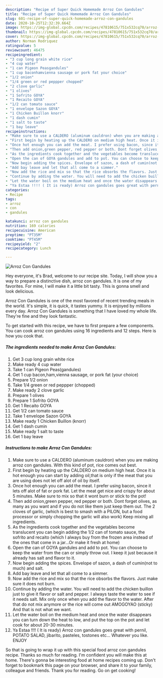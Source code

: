 ```yaml
---
description: "Recipe of Super Quick Homemade Arroz Con Gandules"
title: "Recipe of Super Quick Homemade Arroz Con Gandules"
slug: 601-recipe-of-super-quick-homemade-arroz-con-gandules
date: 2020-10-25T12:32:39.664Z
image: https://img-global.cpcdn.com/recipes/47810615/751x532cq70/arroz-con-gandules-recipe-main-photo.jpg
thumbnail: https://img-global.cpcdn.com/recipes/47810615/751x532cq70/arroz-con-gandules-recipe-main-photo.jpg
cover: https://img-global.cpcdn.com/recipes/47810615/751x532cq70/arroz-con-gandules-recipe-main-photo.jpg
author: Norman Rodriquez
ratingvalue: 5
reviewcount: 46475
recipeingredient:
- "3 cup long grain white rice"
- "4 cup water"
- "1 can Pigeon Peasgandules"
- "1 cup baconhamvienna sausage or pork fat your choice"
- "1/2 onion"
- "1/4 green or red peppper chopped"
- "2 clove garlic"
- "1 olives"
- "1 Sofrito GOYA"
- "1 Recaito GOYA"
- "1/2 can tomato sauce"
- "1 envelope Sazon GOYA"
- "1 Chicken Buillon knorr"
- "1 dash cumin"
- "1 salt to taste"
- "1 bay leave"
recipeinstructions:
- "Make sure to use a CALDERO (aluminum cauldron) when you are making arroz con gandules. With this kind of pot, rice comes out best."
- "First begin by heating up the CALDERO on medium high heat. Once it is hot enough you can start by adding oil,that is only if the meat that you are using does not let off alot of oil by itself."
- "Once hot enough you can add the meat. I prefer using bacon, since it lets off alot of fat or pork fat. Let the meat get nice and crispy for about 5 minutes.  Make sure to mix so that it wont burn or stick to the pot!"
- "Then add onion,green pepper, red pepper or both. Dont forget olives, as many as you want and if you do not like them just keep them out.  The 2 cloves of garlic, (which is best to smash with a PILON, but a food processor or simply chopping the garlic will also work) Keep mixing all ingredients."
- "As the ingredients cook together and the vegetables become translucent you can begin adding the 1/2 can of tomato sauce, the sofrito and recaito (which I always buy from the frozen area instead of the ones that come in a jar...Or make it fresh at home)"
- "Open the can of GOYA gandules and add to pot. You can choose to keep the water from the can or simply throw out. I keep it just because it already has salt and flavor to it."
- "Now begin adding the spices. Envelope of sazon, a dash of cumin(not to much) and salt."
- "Add bay leave and let that all come to a simmer."
- "Now add the rice and mix so that the rice obsorbs the flavors. Just make sure it does not burn."
- "Continue by adding the water. You will need to add the chicken buillon just to give it flavor or salt and pepper. I always taste the water to see if it needs salt. Mix only once when you add the flavor to the water. After that do not mix anymore or the rice will come out AMOGOYAO (sticky) And that is not what we want."
- "Let the water boil on the medium heat and once the water disappears you can turn down the heat to low, and put the top on the pot and let cook for about 20-30 minutes."
- "Ya Estaa !!!! ( It is ready) Arroz con gandules goes great with pernil, POTATO SALAD, jibarito, pasteles,  tostones etc... Whatever you like. ENJOY"
categories:
- Recipe
tags:
- arroz
- con
- gandules

katakunci: arroz con gandules 
nutrition: 169 calories
recipecuisine: American
preptime: "PT35M"
cooktime: "PT45M"
recipeyield: "2"
recipecategory: Lunch

---
```



![Arroz Con Gandules](https://img-global.cpcdn.com/recipes/47810615/751x532cq70/arroz-con-gandules-recipe-main-photo.jpg)

Hey everyone, it's Brad, welcome to our recipe site. Today, I will show you a way to prepare a distinctive dish, arroz con gandules. It is one of my favorites. For mine, I will make it a little bit tasty. This is gonna smell and look delicious.

Arroz Con Gandules is one of the most favored of recent trending meals in the world. It's simple, it is quick, it tastes yummy. It is enjoyed by millions every day. Arroz Con Gandules is something that I have loved my whole life. They're fine and they look fantastic.




To get started with this recipe, we have to first prepare a few components. You can cook arroz con gandules using 16 ingredients and 12 steps. Here is how you cook that.

<!--inarticleads1-->

##### The ingredients needed to make Arroz Con Gandules:

1. Get 3 cup long grain white rice
1. Make ready 4 cup water
1. Take 1 can Pigeon Peas(gandules)
1. Get 1 cup bacon,ham,vienna sausage, or pork fat (your choice)
1. Prepare 1/2 onion
1. Take 1/4 green or red peppper (chopped)
1. Make ready 2 clove garlic
1. Prepare 1 olives
1. Prepare 1 Sofrito GOYA
1. Get 1 Recaito GOYA
1. Get 1/2 can tomato sauce
1. Take 1 envelope Sazon GOYA
1. Make ready 1 Chicken Buillon (knorr)
1. Get 1 dash cumin
1. Make ready 1 salt to taste
1. Get 1 bay leave




<!--inarticleads2-->

##### Instructions to make Arroz Con Gandules:

1. Make sure to use a CALDERO (aluminum cauldron) when you are making arroz con gandules. With this kind of pot, rice comes out best.
1. First begin by heating up the CALDERO on medium high heat. Once it is hot enough you can start by adding oil,that is only if the meat that you are using does not let off alot of oil by itself.
1. Once hot enough you can add the meat. I prefer using bacon, since it lets off alot of fat or pork fat. Let the meat get nice and crispy for about 5 minutes.  Make sure to mix so that it wont burn or stick to the pot!
1. Then add onion,green pepper, red pepper or both. Dont forget olives, as many as you want and if you do not like them just keep them out.  The 2 cloves of garlic, (which is best to smash with a PILON, but a food processor or simply chopping the garlic will also work) Keep mixing all ingredients.
1. As the ingredients cook together and the vegetables become translucent you can begin adding the 1/2 can of tomato sauce, the sofrito and recaito (which I always buy from the frozen area instead of the ones that come in a jar...Or make it fresh at home)
1. Open the can of GOYA gandules and add to pot. You can choose to keep the water from the can or simply throw out. I keep it just because it already has salt and flavor to it.
1. Now begin adding the spices. Envelope of sazon, a dash of cumin(not to much) and salt.
1. Add bay leave and let that all come to a simmer.
1. Now add the rice and mix so that the rice obsorbs the flavors. Just make sure it does not burn.
1. Continue by adding the water. You will need to add the chicken buillon just to give it flavor or salt and pepper. I always taste the water to see if it needs salt. Mix only once when you add the flavor to the water. After that do not mix anymore or the rice will come out AMOGOYAO (sticky) And that is not what we want.
1. Let the water boil on the medium heat and once the water disappears you can turn down the heat to low, and put the top on the pot and let cook for about 20-30 minutes.
1. Ya Estaa !!!! ( It is ready) Arroz con gandules goes great with pernil, POTATO SALAD, jibarito, pasteles,  tostones etc... Whatever you like. ENJOY




So that is going to wrap it up with this special food arroz con gandules recipe. Thanks so much for reading. I'm confident you will make this at home. There's gonna be interesting food at home recipes coming up. Don't forget to bookmark this page on your browser, and share it to your family, colleague and friends. Thank you for reading. Go on get cooking!
